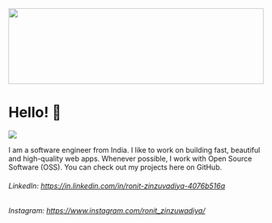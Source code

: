 <img src="https://raw.githubusercontent.com/matfantinel/matfantinel/master/waves.svg" width="100%" height="150">

# Hello! 👋️
![](https://komarev.com/ghpvc/?username=matfantinel&color=0ca4a5)

I am a software engineer from India. I like to work on building fast, beautiful and high-quality web apps. Whenever possible, I work with Open Source Software (OSS). You can check out my projects here on GitHub.

###### LinkedIn: https://in.linkedin.com/in/ronit-zinzuvadiya-4076b516a
###### Instagram: https://www.instagram.com/ronit_zinzuwadiya/
<!-- <ul>
<li>Back-End Web Developer</li>
<li>Open Sourcerer</li>
</ul> -->

<!-- ## I am good at a few things:

<img src="https://raw.githubusercontent.com/matfantinel/matfantinel/master/tags.svg" width="auto" height="auto"> -->

<!--
**RonitZinzuvadiya1040/RonitZinzuvadiya1040** is a ✨ _special_ ✨ repository because its `README.md` (this file) appears on your GitHub profile.

Here are some ideas to get you started:
-->

